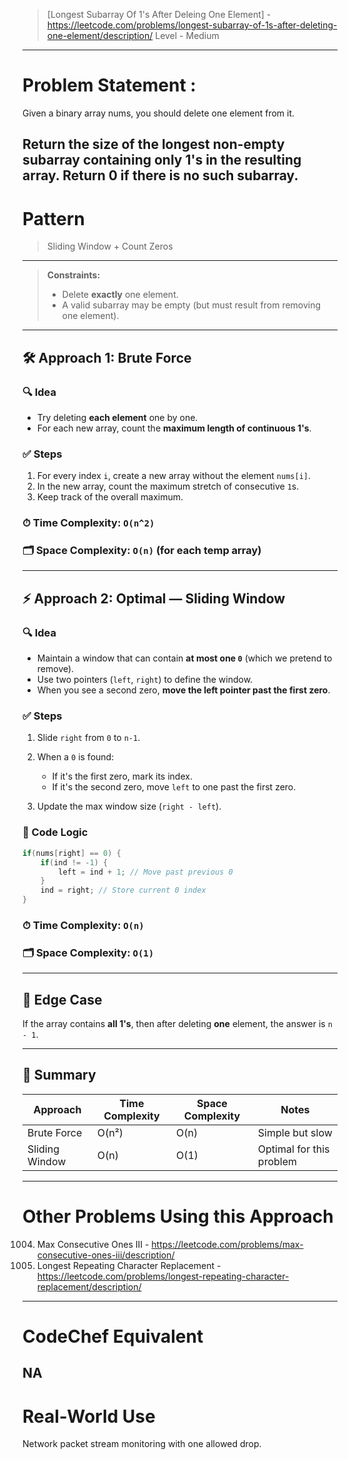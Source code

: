 > [Longest Subarray Of 1's After Deleing One Element] - https://leetcode.com/problems/longest-subarray-of-1s-after-deleting-one-element/description/ 
> Level - Medium
--------------------------------------------------------------------------------------------------------------------------------------
# Problem Statement : 

Given a binary array nums, you should delete one element from it.

Return the size of the longest non-empty subarray containing only 1's in the resulting array. Return 0 if there is no such subarray.
--------------------------------------------------------------------------------------------------------------------------------------
# Pattern
> Sliding Window + Count Zeros
--------------------------------------------------------------------------------------------------------------------------------------
> **Constraints:**
>
> * Delete **exactly** one element.
> * A valid subarray may be empty (but must result from removing one element).

---

## 🛠️ Approach 1: Brute Force

### 🔍 Idea

* Try deleting **each element** one by one.
* For each new array, count the **maximum length of continuous 1's**.

### ✅ Steps

1. For every index `i`, create a new array without the element `nums[i]`.
2. In the new array, count the maximum stretch of consecutive `1`s.
3. Keep track of the overall maximum.

### ⏱ Time Complexity: `O(n^2)`

### 🗂 Space Complexity: `O(n)` (for each temp array)

---

## ⚡ Approach 2: Optimal — Sliding Window

### 🔍 Idea

* Maintain a window that can contain **at most one `0`** (which we pretend to remove).
* Use two pointers (`left`, `right`) to define the window.
* When you see a second zero, **move the left pointer past the first zero**.

### ✅ Steps

1. Slide `right` from `0` to `n-1`.
2. When a `0` is found:

   * If it's the first zero, mark its index.
   * If it's the second zero, move `left` to one past the first zero.
3. Update the max window size (`right - left`).

### 🔁 Code Logic

```cpp
if(nums[right] == 0) {
    if(ind != -1) {
        left = ind + 1; // Move past previous 0
    }
    ind = right; // Store current 0 index
}
```

### ⏱ Time Complexity: `O(n)`

### 🗂 Space Complexity: `O(1)`

---

## 📌 Edge Case

If the array contains **all 1's**, then after deleting **one** element, the answer is `n - 1`.

---

## 📝 Summary

| Approach       | Time Complexity | Space Complexity | Notes                    |
| -------------- | --------------- | ---------------- | ------------------------ |
| Brute Force    | O(n²)           | O(n)             | Simple but slow          |
| Sliding Window | O(n)            | O(1)             | Optimal for this problem |

--------------------------------------------------------------------------------------------------------------------------------------
# Other Problems Using this Approach
1004. Max Consecutive Ones III - https://leetcode.com/problems/max-consecutive-ones-iii/description/
424. Longest Repeating Character Replacement - https://leetcode.com/problems/longest-repeating-character-replacement/description/
--------------------------------------------------------------------------------------------------------------------------------------
# CodeChef Equivalent
NA
--------------------------------------------------------------------------------------------------------------------------------------
# Real-World Use
Network packet stream monitoring with one allowed drop.